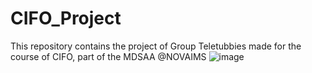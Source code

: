 # CIFO_Project
This repository contains the project of Group Teletubbies made for the course of CIFO, part of the MDSAA @NOVAIMS
![image](https://github.com/sofiacper/CIFO_Project/assets/168906067/c78b4cad-5fa9-453b-9284-bef2c6a8b2a9)

